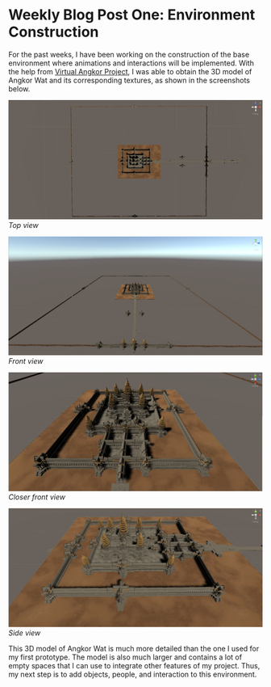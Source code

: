 # Weekly Blog Post One: Environment Construction

For the past weeks, I have been working on the construction of the base environment where animations and interactions will be implemented. With the help from [Virtual Angkor Project](https://www.virtualangkor.com/), I was able to obtain the 3D model of Angkor Wat and its corresponding textures, as shown in the screenshots below. 


![](images/AngkorWat_top.png)
*Top view*

![](images/AngkorWat_far.png)
*Front view*

![](images/AngkorWat_front.png)
*Closer front view*

![](images/AngkorWat_side.png)
*Side view*

This 3D model of Angkor Wat is much more detailed than the one I used for my first prototype. The model is also much larger and contains a lot of empty spaces that I can use to integrate other features of my project. Thus, my next step is to add objects, people, and interaction to this environment. 
